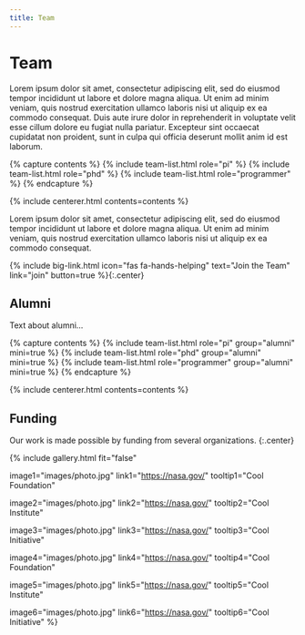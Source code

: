 ```yaml
---
title: Team
---
```


# <i class="fas fa-users"></i>Team

Lorem ipsum dolor sit amet, consectetur adipiscing elit, sed do eiusmod tempor incididunt ut labore et dolore magna aliqua.
Ut enim ad minim veniam, quis nostrud exercitation ullamco laboris nisi ut aliquip ex ea commodo consequat.
Duis aute irure dolor in reprehenderit in voluptate velit esse cillum dolore eu fugiat nulla pariatur.
Excepteur sint occaecat cupidatat non proident, sunt in culpa qui officia deserunt mollit anim id est laborum.

<!-- section break -->

{% capture contents %}
{% include team-list.html role="pi" %}
{% include team-list.html role="phd" %}
{% include team-list.html role="programmer" %}
{% endcapture %}

{% include centerer.html contents=contents %}

<!-- section break -->

<!-- section dark -->
<!-- section background images/banner.jpg -->

Lorem ipsum dolor sit amet, consectetur adipiscing elit, sed do eiusmod tempor incididunt ut labore et dolore magna aliqua.
Ut enim ad minim veniam, quis nostrud exercitation ullamco laboris nisi ut aliquip ex ea commodo consequat.

{%
  include big-link.html
  icon="fas fa-hands-helping"
  text="Join the Team"
  link="join"
  button=true
%}{:.center}

<!-- section break -->

## Alumni 

Text about alumni...

{% capture contents %}
  {% include team-list.html role="pi" group="alumni" mini=true %}
  {% include team-list.html role="phd" group="alumni" mini=true %}
  {% include team-list.html role="programmer" group="alumni" mini=true %}
  {% endcapture %}

{% include centerer.html contents=contents %}

## Funding

Our work is made possible by funding from several organizations.
{:.center}

{%
  include gallery.html
  fit="false"

  image1="images/photo.jpg"
  link1="https://nasa.gov/"
  tooltip1="Cool Foundation"

  image2="images/photo.jpg"
  link2="https://nasa.gov/"
  tooltip2="Cool Institute"

  image3="images/photo.jpg"
  link3="https://nasa.gov/"
  tooltip3="Cool Initiative"

  image4="images/photo.jpg"
  link4="https://nasa.gov/"
  tooltip4="Cool Foundation"

  image5="images/photo.jpg"
  link5="https://nasa.gov/"
  tooltip5="Cool Institute"

  image6="images/photo.jpg"
  link6="https://nasa.gov/"
  tooltip6="Cool Initiative"
%}
